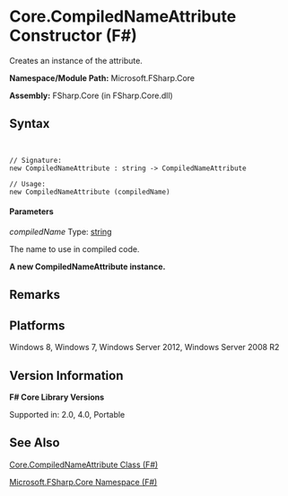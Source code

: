 # Core.CompiledNameAttribute Constructor (F#)

Creates an instance of the attribute.

**Namespace/Module Path:** Microsoft.FSharp.Core

**Assembly:** FSharp.Core (in FSharp.Core.dll)


## Syntax


```


// Signature:
new CompiledNameAttribute : string -> CompiledNameAttribute

// Usage:
new CompiledNameAttribute (compiledName)

```



#### Parameters
*compiledName*
Type: [string](http://msdn.microsoft.com/en-us/library/12b97856-ec80-4f70-a018-afb0753f755a)


The name to use in compiled code.



**A new CompiledNameAttribute instance.**
## Remarks

## Platforms
Windows 8, Windows 7, Windows Server 2012, Windows Server 2008 R2


## Version Information
**F# Core Library Versions**

Supported in: 2.0, 4.0, Portable




## See Also
[Core.CompiledNameAttribute Class &#40;F&#35;&#41;](Core.CompiledNameAttribute+Class+%28FSharp%29.md)

[Microsoft.FSharp.Core Namespace &#40;F&#35;&#41;](Microsoft.FSharp.Core+Namespace+%28FSharp%29.md)

